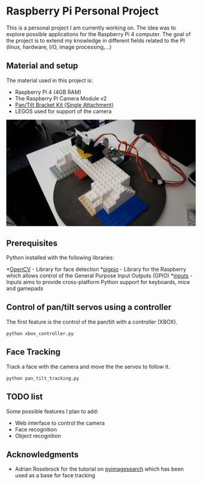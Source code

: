 # Raspberry Pi Personal Project

This is a personal project I am currently working on. The idea was to explore possible applications for the Raspberry Pi
 4
computer.
The goal of the project is to extend my knowledge in different fields related to the PI (linux, hardware, I/O, image processing,...)

## Material and setup

The material used in this project is:

* Raspberry Pi 4 (4GB RAM)
* The Raspberry Pi Camera Module v2
* [Pan/Tilt Bracket Kit (Single Attachment)](https://www.pi-shop.ch/media/catalog/product/cache/1/image/650x/040ec09b1e35df139433887a97daa66f/1/4/14391-01a.jpg)
* LEGOS used for support of the camera

![Alt text](images/setup2.jpg?raw=true "Material")

## Prerequisites

Python installed with the following libraries:

*[OpenCV](https://opencv.org) - Library for face detection
*[pigpio](http://abyz.me.uk/rpi/pigpio/) - Library for the Raspberry which allows control of the General Purpose Input
Outputs (GPIO)
*[inputs](https://pypi.org/project/inputs/) - Inputs aims to provide cross-platform Python support for keyboards, mice
and gamepads

## Control of pan/tilt servos using a controller

The first feature is the control of the pan/tilt with a controller (XBOX).

```
python xbox_controller.py
```

## Face Tracking

Track a face with the camera and move the the servos to follow it.

```
python pan_tilt_tracking.py
```

## TODO list

Some possible features I plan to add:

* Web interface to control the camera
* Face recognition 
* Object recognition

## Acknowledgments

* Adrian Rosebrock for the tutorial on [pyimagesearch](https://www.pyimagesearch.com/2019/04/01/pan-tilt-face-tracking-with-a-raspberry-pi-and-opencv/) which has been used as a base for face tracking

